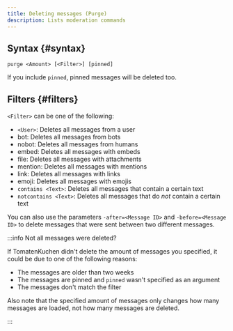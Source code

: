 ```yaml
---
title: Deleting messages (Purge)
description: Lists moderation commands
---
```


## Syntax {#syntax}

`purge <Amount> [<Filter>] [pinned]`

If you include `pinned`, pinned messages will be deleted too.

## Filters {#filters}

`<Filter>` can be one of the following:
- `<User>`: Deletes all messages from a user
- bot: Deletes all messages from bots
- nobot: Deletes all messages from humans
- embed: Deletes all messages with embeds
- file: Deletes all messages with attachments
- mention: Deletes all messages with mentions
- link: Deletes all messages with links
- emoji: Deletes all messages with emojis
- `contains <Text>`: Deletes all messages that contain a certain text
- `notcontains <Text>`: Deletes all messages that do *not* contain a certain text

You can also use the parameters `-after=<Message ID>` and `-before=<Message ID>` to delete messages that were sent between two different messages.

:::info Not all messages were deleted?

If TomatenKuchen didn't delete the amount of messages you specified, it could be due to one of the following reasons:
- The messages are older than two weeks
- The messages are pinned and `pinned` wasn't specified as an argument
- The messages don't match the filter

Also note that the specified amount of messages only changes how many messages are loaded,
not how many messages are deleted.

:::
